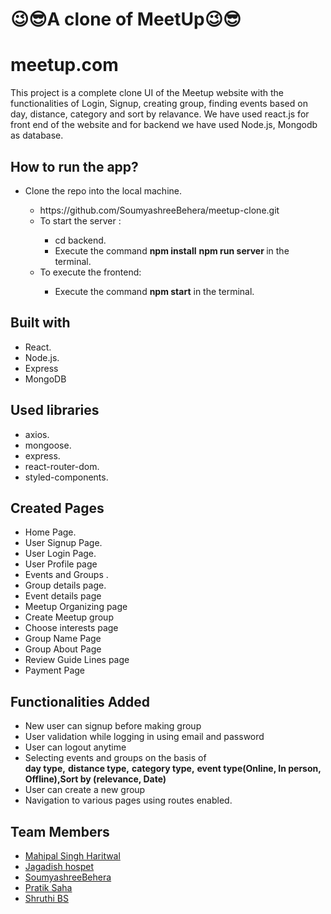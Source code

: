 <h1>😉😎A clone of MeetUp😉😎</h1>

# meetup.com
This project is a complete clone UI of the Meetup website with the functionalities of Login, Signup, creating group, finding events based on day, distance, category and sort by relavance. We have used react.js for front end of the website and for backend we have used Node.js, Mongodb as database.

## How to run the app?
<ul>
  <li>Clone the repo into the local machine.</li>
  <ul>
    <li>https://github.com/SoumyashreeBehera/meetup-clone.git</li>
    <li>To start the server :</li>
    <ul>
      <li>cd backend.</li>
      <li>Execute the command <b>npm install</b> <b>npm run server </b> in the terminal.</li>
    </ul>
    <li>To execute the frontend:</li>
    <ul>
      <li>Execute the command <b>npm start</b> in the terminal.</li>
      </ul>
  </ul>
</ul>

## Built with
<ul>
  <li>React.</li>
  <li>Node.js.</li>
  <li>Express </li>
  <li>MongoDB </li>
  
</ul>

## Used libraries
<ul>
  <li>axios.</li>
  
  <li>mongoose.</li>
  <li>express.</li>
  <li>react-router-dom.</li>
  <li>styled-components.</li>
</ul>

## Created Pages 
<ul>
  <li>Home Page.</li>
  <li>User Signup Page.</li>
  <li>User Login Page.</li>
  <li> User Profile page</li>
  <li>Events and Groups .</li>
  <li>Group details page.</li>
  <li>Event details page</li>
  <li>Meetup Organizing page</li>
  <li>Create Meetup group</li>
  <li>Choose interests page</li>
  <li>Group Name Page</li>
  <li>Group About Page</li>
  <li>Review Guide Lines page</li>
  <li>Payment Page</li>
</ul>

## Functionalities Added
<ul>
  <li>New user can signup before making group</li>
  <li>User validation while logging in using email and password</li>
  <li>User can logout anytime</li>
  <li>Selecting events and groups on the basis of <br/><b> day type,</b>  <b> distance type,</b>  <b>category type,</b> <b>event type(Online, In person, Offline),</b><b>Sort by (relevance, Date) </b></li>
  <li>User can create a new group</li>
 
  <li>Navigation to various pages using routes enabled.</li>
</ul>

## Team Members 
<ul>
  <li><a href="https://github.com/mahi98jat">Mahipal Singh Haritwal</a>
<li><a href="#">Jagadish hospet</a>
<li><a href="#">SoumyashreeBehera</a>
<li><a href="#">Pratik Saha</a>
  <li><a href="#">Shruthi BS</a>

</ul>




